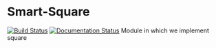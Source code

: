 # Smart-Square
[![Build Status](https://travis-ci.com/EmanueleVichi/Smart-Square.svg?branch=master)](https://travis-ci.org/EmanueleVichi/Smart-Square)
[![Documentation Status](https://readthedocs.org/projects/squaresmart/badge/?version=latest)](https://squaresmart.readthedocs.io/en/latest/?badge=latest)
Module in which we implement square
